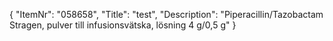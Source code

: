 {
  "ItemNr": "058658",
  "Title": "test",
  "Description": "Piperacillin/Tazobactam Stragen, pulver till infusionsvätska, lösning 4 g/0,5 g"
}